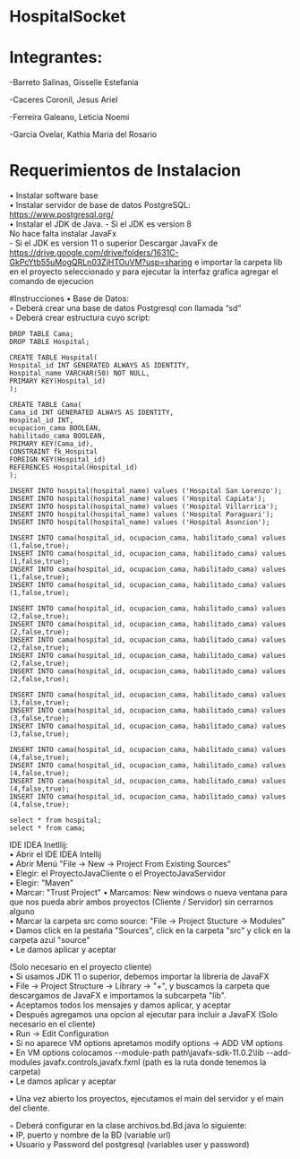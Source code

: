 # HospitalSocket

# Integrantes:
  -Barreto Salinas, Gisselle Estefania

  -Caceres Coronil, Jesus Ariel

  -Ferreira Galeano, Leticia Noemi

  -Garcia Ovelar, Kathia Maria del Rosario


# Requerimientos de Instalacion
• Instalar software base   
• Instalar servidor de base de datos PostgreSQL: https://www.postgresql.org/  
• Instalar el JDK de Java.
        - Si el JDK es version 8  
             No hace falta instalar JavaFx    
        - Si el JDK es version 11 o superior 
             Descargar JavaFx de https://drive.google.com/drive/folders/1631C-GkPcYtb55uMogQRLn03ZjHTOuVM?usp=sharing e importar la carpeta lib en el proyecto seleccionado y para ejecutar la interfaz grafica agregar el comando de ejecucion 

#Instrucciones
• Base de Datos:  
◦ Deberá crear una base de datos Postgresql con llamada “sd”  
◦ Deberá crear estructura cuyo script:  

    DROP TABLE Cama;
    DROP TABLE Hospital;

    CREATE TABLE Hospital(  
    Hospital_id INT GENERATED ALWAYS AS IDENTITY,  
    Hospital_name VARCHAR(50) NOT NULL,  
    PRIMARY KEY(Hospital_id)  
    );
    
    CREATE TABLE Cama(  
    Cama_id INT GENERATED ALWAYS AS IDENTITY,  
    Hospital_id INT,  
    ocupacion_cama BOOLEAN,
    habilitado_cama BOOLEAN,
    PRIMARY KEY(Cama_id),  
    CONSTRAINT fk_Hospital  
    FOREIGN KEY(Hospital_id)   
    REFERENCES Hospital(Hospital_id)  
    );
    
    INSERT INTO hospital(hospital_name) values ('Hospital San Lorenzo');
    INSERT INTO hospital(hospital_name) values ('Hospital Capiata');
    INSERT INTO hospital(hospital_name) values ('Hospital Villarrica');
    INSERT INTO hospital(hospital_name) values ('Hospital Paraguari');
    INSERT INTO hospital(hospital_name) values ('Hospital Asuncion');
    
    INSERT INTO cama(hospital_id, ocupacion_cama, habilitado_cama) values (1,false,true);
    INSERT INTO cama(hospital_id, ocupacion_cama, habilitado_cama) values (1,false,true);
    INSERT INTO cama(hospital_id, ocupacion_cama, habilitado_cama) values (1,false,true);
    INSERT INTO cama(hospital_id, ocupacion_cama, habilitado_cama) values (1,false,true);
    
    INSERT INTO cama(hospital_id, ocupacion_cama, habilitado_cama) values (2,false,true);
    INSERT INTO cama(hospital_id, ocupacion_cama, habilitado_cama) values (2,false,true);
    INSERT INTO cama(hospital_id, ocupacion_cama, habilitado_cama) values (2,false,true);
    INSERT INTO cama(hospital_id, ocupacion_cama, habilitado_cama) values (2,false,true);
    INSERT INTO cama(hospital_id, ocupacion_cama, habilitado_cama) values (2,false,true);
    
    INSERT INTO cama(hospital_id, ocupacion_cama, habilitado_cama) values (3,false,true);
    INSERT INTO cama(hospital_id, ocupacion_cama, habilitado_cama) values (3,false,true);
    INSERT INTO cama(hospital_id, ocupacion_cama, habilitado_cama) values (3,false,true);
    
    INSERT INTO cama(hospital_id, ocupacion_cama, habilitado_cama) values (4,false,true);
    INSERT INTO cama(hospital_id, ocupacion_cama, habilitado_cama) values (4,false,true);
    INSERT INTO cama(hospital_id, ocupacion_cama, habilitado_cama) values (4,false,true);
    INSERT INTO cama(hospital_id, ocupacion_cama, habilitado_cama) values (4,false,true);
    
    select * from hospital;
    select * from cama;



IDE IDEA Inetllij:  
• Abrir el IDE IDEA Intellij  
• Abrir Menú "File -> New -> Project From Existing Sources"  
• Elegir: el ProyectoJavaCliente o el ProyectoJavaServidor   
• Elegir: "Maven"   
• Marcar: "Trust Project" 
• Marcamos: New windows o nueva ventana para que nos pueda abrir ambos proyectos (Cliente / Servidor) sin cerrarnos alguno  
• Marcar la carpeta src como source: "File -> Project Stucture -> Modules"  
• Damos click en la pestaña "Sources", click en la carpeta "src" y click en la carpeta azul "source"  
• Le damos aplicar y aceptar  

(Solo necesario en el proyecto cliente)  
• Si usamos JDK 11 o superior, debemos importar la libreria de JavaFX  
• File -> Project Structure -> Library -> "+", y buscamos la carpeta que descargamos de JavaFX e importamos la subcarpeta "lib".  
• Aceptamos todos los mensajes y damos aplicar, y aceptar  
• Después agregamos una opcion al ejecutar para incluir a JavaFX (Solo necesario en el cliente)  
• Run -> Edit Configuration  
• Si no aparece VM options apretamos modify options -> ADD VM options  
• En VM options colocamos --module-path path\javafx-sdk-11.0.2\lib --add-modules javafx.controls,javafx.fxml (path es la ruta donde tenemos la carpeta)  
• Le damos aplicar y aceptar  

• Una vez abierto los proyectos, ejecutamos el main del servidor y el main del cliente.  


◦ Deberá configurar en la clase archivos.bd.Bd.java lo siguiente:  
▪ IP, puerto y nombre de la BD (variable url)  
▪ Usuario y Password del postgresql (variables user y password)  

